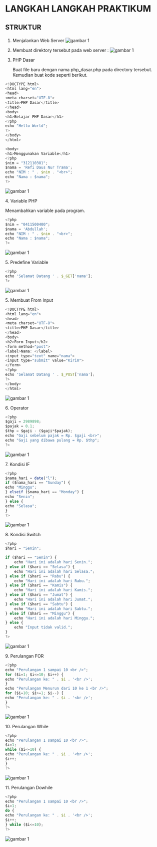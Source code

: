 # LANGKAH LANGKAH PRAKTIKUM
## STRUKTUR   <p>

1. Menjalankan Web Server
![gambar 1](img/1.png) <p>
2. Membuat direktory tersebut pada web server :
![gambar 1](img/2.png) <p>
3. PHP Dasar <p>
Buat file baru dengan nama php_dasar.php pada directory tersebut. Kemudian buat kode seperti
berikut.
```javascript
<!DOCTYPE html>
<html lang="en">
<head>
<meta charset="UTF-8">
<title>PHP Dasar</title>
</head>
<body>
<h1>Belajar PHP Dasar</h1>
<?php
echo "Hello World";
?>
</body>
</html>

<body>
<h1>Menggunakan Variable</h1>
<?php
$nim = "312110381";
$nama = 'Refi Daus Nur Trama';
echo "NIM : " . $nim . "<br>";
echo "Nama : $nama";
?>
```
![gambar 1](img/3.png) <p>
4. Variable PHP<p>
Menambahkan variable pada program.
```javascript
<?php
$nim = "0411500400";
$nama = 'Abdullah';
echo "NIM : " . $nim . "<br>";
echo "Nama : $nama";
?>
```
![gambar 1](img/3.png) <p>
5. Predefine Variable<p>
```javascript
<?php
echo 'Selamat Datang ' . $_GET['nama'];
?>
```
![gambar 1](img/4.png) <p>
5. Membuat From Input<p>
```javascript
<!DOCTYPE html>
<html lang="en">
<head>
<meta charset="UTF-8">
<title>PHP Dasar</title>
</head>
<body>
<h2>Form Input</h2>
<form method="post">
<label>Nama: </label>
<input type="text" name="nama">
<input type="submit" value="Kirim">
</form>
<?php
echo 'Selamat Datang ' . $_POST['nama'];
?>
</body>
</html>
```
![gambar 1](img/5.png) <p>
6. Operator<p>
```javascript
<?php
$gaji = 2989898;
$pajak = 0.1;
$thp = $gaji - ($gaji*$pajak);
echo "Gaji sebelum pajak = Rp. $gaji <br>";
echo "Gaji yang dibawa pulang = Rp. $thp";
?>
```

![gambar 1](img/6.png) <p>
7. Kondisi IF <p>
```javascript
<?php
$nama_hari = date("l");
if ($nama_hari == "Sunday") {
echo "Minggu";
} elseif ($nama_hari == "Monday") {
echo "Senin";
} else {
echo "Selasa";
}
?>
```

![gambar 1](img/7.png) <p>
8. Kondisi Switch<p>
```javascript
<?php
$hari = "Senin";

if ($hari == "Senin") {
    echo "Hari ini adalah hari Senin.";
} else if ($hari == "Selasa") {
    echo "Hari ini adalah hari Selasa.";
} else if ($hari == "Rabu") {
    echo "Hari ini adalah hari Rabu.";
} else if ($hari == "Kamis") {
    echo "Hari ini adalah hari Kamis.";
} else if ($hari == "Jumat") {
    echo "Hari ini adalah hari Jumat.";
} else if ($hari == "Sabtu") {
    echo "Hari ini adalah hari Sabtu.";
} else if ($hari == "Minggu") {
    echo "Hari ini adalah hari Minggu.";
} else {
    echo "Input tidak valid.";
}
?>

```

![gambar 1](img/8.png)<p> 
9. Perulangan FOR<p>
```javascript
<?php
echo "Perulangan 1 sampai 10 <br />";
for ($i=1; $i<=10; $i++) {
echo "Perulangan ke: " . $i . '<br />';
}
echo "Perulangan Menurun dari 10 ke 1 <br />";
for ($i=10; $i>=1; $i--) {
echo "Perulangan ke: " . $i . '<br />';
}
?>
```

![gambar 1](img/9.png) <p>
10. Perulangan While<p>
```javascript
<?php
echo "Perulangan 1 sampai 10 <br />";
$i=1;
while ($i<=10) {
echo "Perulangan ke: " . $i . '<br />';
$i++;
}
?>
```

![gambar 1](img/10.png) <p>
11. Perulangan Dowhile
```javascript
<?php
echo "Perulangan 1 sampai 10 <br />";
$i=1;
do {
echo "Perulangan ke: " . $i . '<br />';
$i++;
} while ($i<=10);
?>
```

![gambar 1](img/11.png) <p>
